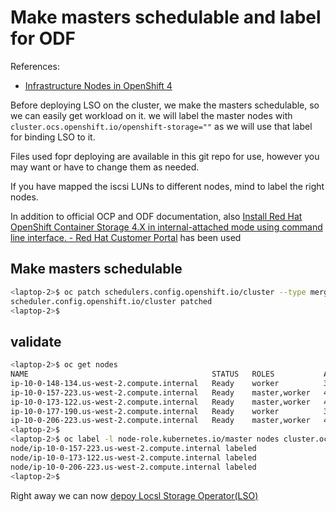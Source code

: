 # Make masters schedulable and label for ODF

References:
* [Infrastructure Nodes in OpenShift 4](https://access.redhat.com/solutions/5034771)


Before deploying LSO on the cluster, we make the masters schedulable, so we can easily get workload on it. we will label the master nodes with ```cluster.ocs.openshift.io/openshift-storage=""``` as we will use that label for binding LSO to it.

Files used fopr deploying are available in this git repo for use, however you may want or have to change them as needed.

If you have mapped the iscsi LUNs to different nodes, mind to label the right nodes.

In addition to official OCP and ODF documentation, also [Install Red Hat OpenShift Container Storage 4.X in internal-attached mode using command line interface. - Red Hat Customer Portal](https://access.redhat.com/articles/5692201#overview-1) has been used

## Make masters schedulable

```bash
<laptop-2>$ oc patch schedulers.config.openshift.io/cluster --type merge --patch '{"spec":{"mastersSchedulable": true}}'
scheduler.config.openshift.io/cluster patched
<laptop-2>$ 
```

## validate

```bash
<laptop-2>$ oc get nodes 
NAME                                         STATUS   ROLES           AGE     VERSION
ip-10-0-148-134.us-west-2.compute.internal   Ready    worker          3h57m   v1.21.1+6438632
ip-10-0-157-223.us-west-2.compute.internal   Ready    master,worker   4h4m    v1.21.1+6438632
ip-10-0-173-122.us-west-2.compute.internal   Ready    master,worker   4h4m    v1.21.1+6438632
ip-10-0-177-190.us-west-2.compute.internal   Ready    worker          3h58m   v1.21.1+6438632
ip-10-0-206-223.us-west-2.compute.internal   Ready    master,worker   4h4m    v1.21.1+6438632
<laptop-2>$ 
<laptop-2>$ oc label -l node-role.kubernetes.io/master nodes cluster.ocs.openshift.io/openshift-storage=""
node/ip-10-0-157-223.us-west-2.compute.internal labeled
node/ip-10-0-173-122.us-west-2.compute.internal labeled
node/ip-10-0-206-223.us-west-2.compute.internal labeled
<laptop-2>$ 
```

Right away we can now [depoy Locsl Storage Operator(LSO)](Deploy_LSO.md)
